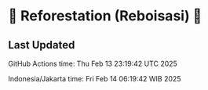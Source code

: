 
# 🌳 Reforestation (Reboisasi) 🌲

## Last Updated

GitHub Actions time: Thu Feb 13 23:19:42 UTC 2025

Indonesia/Jakarta time: Fri Feb 14 06:19:42 WIB 2025
